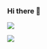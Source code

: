 ### Hi there 👋

<!--
**SYYYanyangyu/SYYYanyangyu** is a ✨ _special_ ✨ repository because its `README.md` (this file) appears on your GitHub profile.

Here are some ideas to get you started:

- 🔭 I’m currently working on ...
- 🌱 I’m currently learning ...
- 👯 I’m looking to collaborate on ...
- 🤔 I’m looking for help with ...
- 💬 Ask me about ...
- 📫 How to reach me: ...
- 😄 Pronouns: ...
- ⚡ Fun fact: ...
-->


![](https://github-readme-stats.vercel.app/api?username=SYYYanyangyu&show_icons=true&theme=dark&count_private=true)

![](https://github-readme-stats.vercel.app/api/top-langs/?username=SYYYanyangyu&theme=dark&layout=compact)


